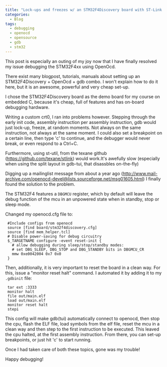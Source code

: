 ```yaml
---
title: "Lock-ups and freezes w/ an STM32F4Discovery board with ST-Link v2, OpenOCD and GDB"
categories:
  - Blog
tags:
  - debugging
  - openocd
  - opensource
  - gdb
  - stm32
---
```


This post is especially an outing of my joy now that I have finally resolved my issue debugging the STM32F4xx using OpenOcd.

There exist many blogpost, tutorials, manuals about setting up an STM32F4Discovery + OpenOcd + gdb combo.
I won't explain how to do it here, but it is an awesome, powerful and very cheap set-up.

I chose the STM32F4Discovery board as the demo board for my course on embedded C, because it's cheap, full of features and has on-board debugging hardware.

Writing a custom crt0, I ran into problems however. Stepping through the early init code, assembly instruction per assembly instruction, gdb would just lock-up, freeze, at random moments. Not always on the same instruction, not always at the same moment. I could also set a breakpoint on a certain line, then type 'c' to continue, and the debugger would never break, or even respond to a Ctrl+C.

Furthermore, using st-util, from the texane github (https://github.com/texane/stlink) would work.It's awefully slow (especially when using the split layout in gdb-tui, that disassbles on-the-fly)

Digging up a mailinglist message from about a year ago (http://www.mail-archive.com/openocd-devel@lists.sourceforge.net/msg01605.html) I finally found the solution to the problem.

The STM32F4 features a `DBGMCU` register,
which by default will leave the debug function of the mcu in an unpowered state when in standby, stop or sleep mode.

Changed my openocd.cfg file to:
```
 #Include configs from openocd  
 source [find board/stm32f4discovery.cfg]  
 source [find mem_helper.tcl]  
 # Disable power-saving for debug circuitry  
 $_TARGETNAME configure -event reset-init {  
   # allow debugging during sleep/stop/standby modes:  
   # set DBG_SLEEP, DBG_STOP and DBG_STANDBY bits in DBGMCU_CR  
   mmw 0xe0042004 0x7 0x0  
 }  
```

Then, additionally, it is very important to reset the board in a clean way.
For this, issue a "monitor reset halt" command. I automated it by adding it to my `.gdbinit` file:
```
 tar ext :3333
 monitor halt
 file out/main.elf
 load out/main.elf
 monitor reset halt
 stepi
```
This config will make gdb(tui) automatically connect to openocd, then stop the cpu, flash the ELF file, load symbols from the elf file, reset the mcu in a clean way and then step to the first instruction to be executed.
This leaved the cpu halted, at the first assembly instruction. From there, you can set-up breakpoints, or just hit 'c' to start running. 

Once I had taken care of both these topics, gone was my trouble!

Happy debugging!


